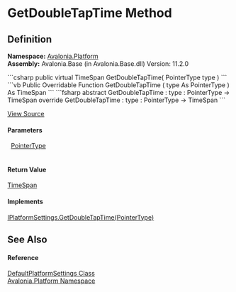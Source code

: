 # GetDoubleTapTime Method




## Definition
**Namespace:** <a href="N_Avalonia_Platform">Avalonia.Platform</a>  
**Assembly:** Avalonia.Base (in Avalonia.Base.dll) Version: 11.2.0

<Tabs groupId="api-code-preview">
<TabItem value="csharp" label="C#">
```csharp
public virtual TimeSpan GetDoubleTapTime(
	PointerType type
)
```
</TabItem>
<TabItem value="vb" label="VB">
```vb
Public Overridable Function GetDoubleTapTime ( 
	type As PointerType
) As TimeSpan
```
</TabItem>
<TabItem value="fsharp" label="F#">
```fsharp
abstract GetDoubleTapTime : 
        type : PointerType -> TimeSpan 
override GetDoubleTapTime : 
        type : PointerType -> TimeSpan 
```
</TabItem>
</Tabs>



<a href="https://github.com/AvaloniaUI/Avalonia/tree/master/src/Avalonia.Base/Platform/DefaultPlatformSettings.cs#L35" title="View the source code">View Source</a>



#### Parameters
<dl><dt>  <a href="T_Avalonia_Input_PointerType">PointerType</a></dt><dd> </dd></dl>

#### Return Value
<a href="https://learn.microsoft.com/dotnet/api/system.timespan" target="_blank" rel="noopener noreferrer">TimeSpan</a>

#### Implements
<a href="M_Avalonia_Platform_IPlatformSettings_GetDoubleTapTime">IPlatformSettings.GetDoubleTapTime(PointerType)</a>  


## See Also


#### Reference
<a href="T_Avalonia_Platform_DefaultPlatformSettings">DefaultPlatformSettings Class</a>  
<a href="N_Avalonia_Platform">Avalonia.Platform Namespace</a>  
